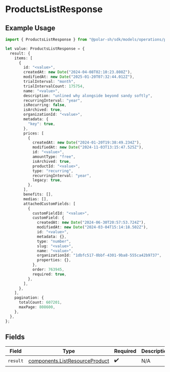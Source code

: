 # ProductsListResponse

## Example Usage

```typescript
import { ProductsListResponse } from "@polar-sh/sdk/models/operations/productslist.js";

let value: ProductsListResponse = {
  result: {
    items: [
      {
        id: "<value>",
        createdAt: new Date("2024-04-08T02:10:23.808Z"),
        modifiedAt: new Date("2025-01-20T07:32:44.012Z"),
        trialInterval: "month",
        trialIntervalCount: 175754,
        name: "<value>",
        description: "unlined why alongside beyond sandy softly",
        recurringInterval: "year",
        isRecurring: false,
        isArchived: true,
        organizationId: "<value>",
        metadata: {
          "key": true,
        },
        prices: [
          {
            createdAt: new Date("2024-01-20T19:38:49.234Z"),
            modifiedAt: new Date("2024-11-03T13:15:47.525Z"),
            id: "<value>",
            amountType: "free",
            isArchived: true,
            productId: "<value>",
            type: "recurring",
            recurringInterval: "year",
            legacy: true,
          },
        ],
        benefits: [],
        medias: [],
        attachedCustomFields: [
          {
            customFieldId: "<value>",
            customField: {
              createdAt: new Date("2024-06-30T20:57:53.724Z"),
              modifiedAt: new Date("2024-03-04T15:14:18.502Z"),
              id: "<value>",
              metadata: {},
              type: "number",
              slug: "<value>",
              name: "<value>",
              organizationId: "1dbfc517-0bbf-4301-9ba8-555ca42b9737",
              properties: {},
            },
            order: 763945,
            required: true,
          },
        ],
      },
    ],
    pagination: {
      totalCount: 607201,
      maxPage: 808600,
    },
  },
};
```

## Fields

| Field                                                                            | Type                                                                             | Required                                                                         | Description                                                                      |
| -------------------------------------------------------------------------------- | -------------------------------------------------------------------------------- | -------------------------------------------------------------------------------- | -------------------------------------------------------------------------------- |
| `result`                                                                         | [components.ListResourceProduct](../../models/components/listresourceproduct.md) | :heavy_check_mark:                                                               | N/A                                                                              |